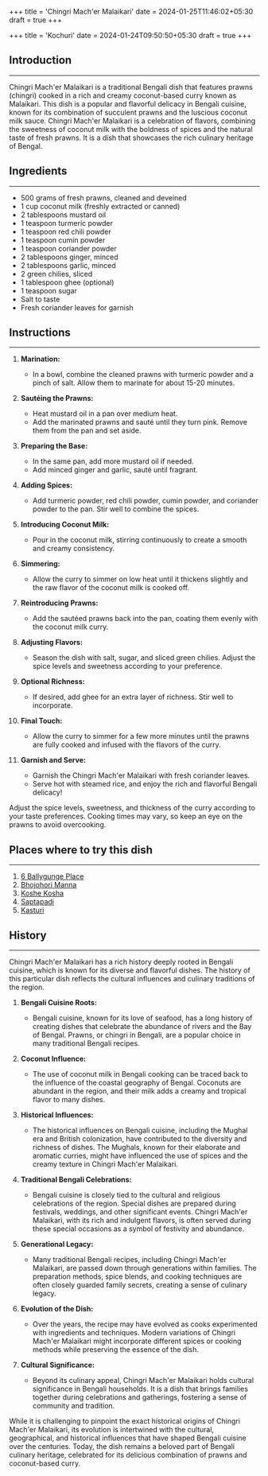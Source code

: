 +++
title = 'Chingri Mach'er Malaikari'
date = 2024-01-25T11:46:02+05:30
draft = true
+++

+++
title = 'Kochuri'
date = 2024-01-24T09:50:50+05:30
draft = true
+++

## Introduction

---

Chingri Mach'er Malaikari is a traditional Bengali dish that features prawns (chingri) cooked in a rich and creamy coconut-based curry known as Malaikari. This dish is a popular and flavorful delicacy in Bengali cuisine, known for its combination of succulent prawns and the luscious coconut milk sauce. Chingri Mach'er Malaikari is a celebration of flavors, combining the sweetness of coconut milk with the boldness of spices and the natural taste of fresh prawns. It is a dish that showcases the rich culinary heritage of Bengal.

## Ingredients

---

- 500 grams of fresh prawns, cleaned and deveined
- 1 cup coconut milk (freshly extracted or canned)
- 2 tablespoons mustard oil
- 1 teaspoon turmeric powder
- 1 teaspoon red chili powder
- 1 teaspoon cumin powder
- 1 teaspoon coriander powder
- 2 tablespoons ginger, minced
- 2 tablespoons garlic, minced
- 2 green chilies, sliced
- 1 tablespoon ghee (optional)
- 1 teaspoon sugar
- Salt to taste
- Fresh coriander leaves for garnish

## Instructions

---

1. **Marination:**

   - In a bowl, combine the cleaned prawns with turmeric powder and a pinch of salt. Allow them to marinate for about 15-20 minutes.

2. **Sautéing the Prawns:**

   - Heat mustard oil in a pan over medium heat.
   - Add the marinated prawns and sauté until they turn pink. Remove them from the pan and set aside.

3. **Preparing the Base:**

   - In the same pan, add more mustard oil if needed.
   - Add minced ginger and garlic, sauté until fragrant.

4. **Adding Spices:**

   - Add turmeric powder, red chili powder, cumin powder, and coriander powder to the pan. Stir well to combine the spices.

5. **Introducing Coconut Milk:**

   - Pour in the coconut milk, stirring continuously to create a smooth and creamy consistency.

6. **Simmering:**

   - Allow the curry to simmer on low heat until it thickens slightly and the raw flavor of the coconut milk is cooked off.

7. **Reintroducing Prawns:**

   - Add the sautéed prawns back into the pan, coating them evenly with the coconut milk curry.

8. **Adjusting Flavors:**

   - Season the dish with salt, sugar, and sliced green chilies. Adjust the spice levels and sweetness according to your preference.

9. **Optional Richness:**

   - If desired, add ghee for an extra layer of richness. Stir well to incorporate.

10. **Final Touch:**

    - Allow the curry to simmer for a few more minutes until the prawns are fully cooked and infused with the flavors of the curry.

11. **Garnish and Serve:**
    - Garnish the Chingri Mach'er Malaikari with fresh coriander leaves.
    - Serve hot with steamed rice, and enjoy the rich and flavorful Bengali delicacy!

Adjust the spice levels, sweetness, and thickness of the curry according to your taste preferences. Cooking times may vary, so keep an eye on the prawns to avoid overcooking.

## Places where to try this dish

---

1. [6 Ballygunge Place](https://maps.app.goo.gl/Y3YqagaTTHaV2G3L6)
2. [Bhojohori Manna](https://maps.app.goo.gl/14BaWixN25PGZ7t69)
3. [Koshe Kosha](https://maps.app.goo.gl/suq6DEYS5sEWpxQt5)
4. [Saptapadi](https://maps.app.goo.gl/1Hc6HCKF5Lx6fU2C9)
5. [Kasturi](https://maps.app.goo.gl/Gye4S2HAeB4YZ8cP9)

## History

---

Chingri Mach'er Malaikari has a rich history deeply rooted in Bengali cuisine, which is known for its diverse and flavorful dishes. The history of this particular dish reflects the cultural influences and culinary traditions of the region.

1. **Bengali Cuisine Roots:**

   - Bengali cuisine, known for its love of seafood, has a long history of creating dishes that celebrate the abundance of rivers and the Bay of Bengal. Prawns, or chingri in Bengali, are a popular choice in many traditional Bengali recipes.

2. **Coconut Influence:**

   - The use of coconut milk in Bengali cooking can be traced back to the influence of the coastal geography of Bengal. Coconuts are abundant in the region, and their milk adds a creamy and tropical flavor to many dishes.

3. **Historical Influences:**

   - The historical influences on Bengali cuisine, including the Mughal era and British colonization, have contributed to the diversity and richness of dishes. The Mughals, known for their elaborate and aromatic curries, might have influenced the use of spices and the creamy texture in Chingri Mach'er Malaikari.

4. **Traditional Bengali Celebrations:**

   - Bengali cuisine is closely tied to the cultural and religious celebrations of the region. Special dishes are prepared during festivals, weddings, and other significant events. Chingri Mach'er Malaikari, with its rich and indulgent flavors, is often served during these special occasions as a symbol of festivity and abundance.

5. **Generational Legacy:**

   - Many traditional Bengali recipes, including Chingri Mach'er Malaikari, are passed down through generations within families. The preparation methods, spice blends, and cooking techniques are often closely guarded family secrets, creating a sense of culinary legacy.

6. **Evolution of the Dish:**

   - Over the years, the recipe may have evolved as cooks experimented with ingredients and techniques. Modern variations of Chingri Mach'er Malaikari might incorporate different spices or cooking methods while preserving the essence of the dish.

7. **Cultural Significance:**
   - Beyond its culinary appeal, Chingri Mach'er Malaikari holds cultural significance in Bengali households. It is a dish that brings families together during celebrations and gatherings, fostering a sense of community and tradition.

While it is challenging to pinpoint the exact historical origins of Chingri Mach'er Malaikari, its evolution is intertwined with the cultural, geographical, and historical influences that have shaped Bengali cuisine over the centuries. Today, the dish remains a beloved part of Bengali culinary heritage, celebrated for its delicious combination of prawns and coconut-based curry.
